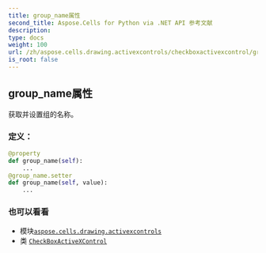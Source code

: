 ```yaml
---
title: group_name属性
second_title: Aspose.Cells for Python via .NET API 参考文献
description:
type: docs
weight: 100
url: /zh/aspose.cells.drawing.activexcontrols/checkboxactivexcontrol/group_name/
is_root: false
---
```

## group_name属性

获取并设置组的名称。
### 定义：
```python
@property
def group_name(self):
    ...
@group_name.setter
def group_name(self, value):
    ...
```

### 也可以看看
* 模块[`aspose.cells.drawing.activexcontrols`](../../)
* 类 [`CheckBoxActiveXControl`](/cells/python-net/zh/aspose.cells.drawing.activexcontrols/checkboxactivexcontrol)

